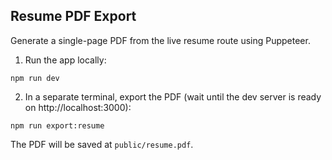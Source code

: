 ## Resume PDF Export

Generate a single-page PDF from the live resume route using Puppeteer.

1. Run the app locally:

```
npm run dev
```

2. In a separate terminal, export the PDF (wait until the dev server is ready on http://localhost:3000):

```
npm run export:resume
```

The PDF will be saved at `public/resume.pdf`.


